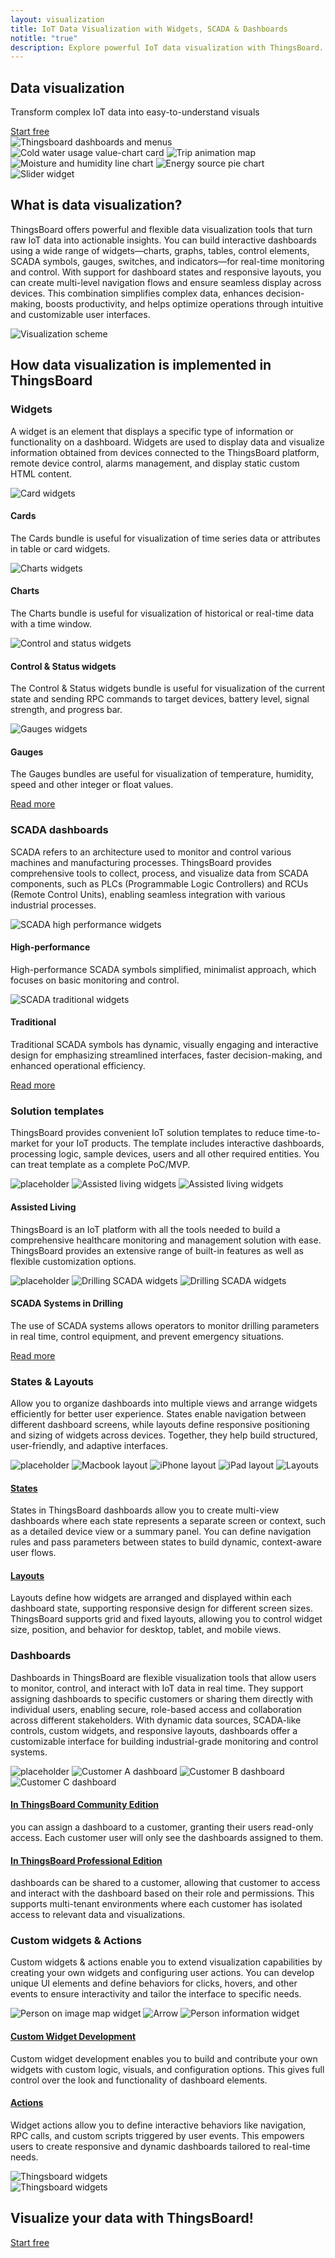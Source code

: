 ```yaml
---
layout: visualization
title: IoT Data Visualization with Widgets, SCADA & Dashboards
notitle: "true"
description: Explore powerful IoT data visualization with ThingsBoard. Build interactive dashboards using charts, graphs, SCADA widgets, and control elements. Leverage states and responsive layouts for real-time monitoring, enhanced UX, decision-making, and industrial process optimization.
---
```


<div class="visualization-wrapper">
    <section class="visualization-hero">
        <div class="title">
            <h1>Data visualization</h1>
            <p>Transform complex IoT data into easy-to-understand visuals</p>
            <a id="visualization_startFree" target="_blank" href="/pricing/" class="button gtm_button">Start free</a>
        </div>
        <div class="images">
            <div class="circle-bg"></div>
            <img src="/images/visualization/bar-chart.svg" class="visualization-hero-image" alt="Thingsboard dashboards and menus">
            <img src="/images/visualization/cold_water_usage.webp" class="visualization-hero-image-2" alt="Cold water usage value-chart card">
            <img src="/images/visualization/route_history.webp" class="visualization-hero-image-3" alt="Trip animation map">
            <img src="/images/visualization/moisture_himidity.webp" class="visualization-hero-image-4" alt="Moisture and humidity line chart">
            <img src="/images/visualization/energy_sources.webp" class="visualization-hero-image-5" alt="Energy source pie chart">
            <img src="/images/visualization/slider.webp" class="visualization-hero-image-6" alt="Slider widget">
        </div>
    </section>
    <section class="visualization-definition">
        <div class="title">
            <h2>What is data visualization?</h2>
            <p>ThingsBoard offers powerful and flexible data visualization tools that turn raw IoT data into actionable insights. You can build interactive dashboards using a wide range of widgets—charts, graphs, tables, control elements, SCADA symbols, gauges, switches, and indicators—for real-time monitoring and control. With support for dashboard states and responsive layouts, you can create multi-level navigation flows and ensure seamless display across devices. This combination simplifies complex data, enhances decision-making, boosts productivity, and helps optimize operations through intuitive and customizable user interfaces.</p>
        </div>
        <img data-src="/images/visualization/visualization-scheme.svg" src="/images/visualization/visualization-scheme.svg" class="svg-animation" alt="Visualization scheme">
    </section>
    <section class="visualization-implementation">
        <h2>How data visualization is implemented in ThingsBoard</h2>
        <div class="block">
            <div class="title">
                <h3>Widgets</h3>
                <p>A widget is an element that displays a specific type of information or functionality on a dashboard. Widgets are used to display data and visualize information obtained from devices connected to the ThingsBoard platform, remote device control, alarms management, and display static custom HTML content.</p>
            </div>
            <div class="row">
                <div class="card">
                    <div class="image-container">
                        <img class="svg-animation" data-src="/images/visualization/cards.svg" src="/images/visualization/cards.svg" alt="Card widgets">
                    </div>
                    <div class="content">
                        <h4>Cards</h4>
                        <p>The Cards bundle is useful for visualization of time series data or attributes in table or card widgets.</p>
                    </div>
                </div>
                <div class="card">
                    <div class="image-container">
                        <img class="svg-animation" data-src="/images/visualization/charts.svg" src="/images/visualization/charts.svg" alt="Charts widgets">
                    </div>
                    <div class="content">
                        <h4>Charts</h4>
                        <p>The Charts bundle is useful for visualization of historical or real-time data with a time window.</p>
                    </div>
                </div>
            </div>
            <div class="row">
                <div class="card">
                    <div class="image-container">
                        <img class="svg-animation" data-src="/images/visualization/control.svg" src="/images/visualization/control.svg" alt="Control and status widgets">
                    </div>
                    <div class="content">
                        <h4>Control & Status widgets</h4>
                        <p>The Control & Status widgets bundle is useful for visualization of the current state and sending RPC commands to target devices, battery level, signal strength, and progress bar.</p>
                    </div>
                </div>
                <div class="card">
                    <div class="image-container">
                        <img class="svg-animation" data-src="/images/visualization/gauges.svg" src="/images/visualization/gauges.svg" alt="Gauges widgets">
                    </div>
                    <div class="content">
                        <h4>Gauges</h4>
                        <p>The Gauges bundles are useful for visualization of temperature, humidity, speed and other integer or float values.</p>
                    </div>
                </div>
            </div>
            <div class="block-link">
                <a href="/docs/user-guide/widgets/">Read more</a><i class="fas fa-chevron-right fa-md"></i>
            </div>
        </div>
        <div class="block">
            <div class="title">
                <h3>SCADA dashboards</h3>
                <p>SCADA refers to an architecture used to monitor and control various machines and manufacturing processes. ThingsBoard provides comprehensive tools to collect, process, and visualize data from SCADA components, such as PLCs (Programmable Logic Controllers) and RCUs (Remote Control Units), enabling seamless integration with various industrial processes.</p>
            </div>
            <div class="row">
                <div class="card">
                    <div class="image-container">
                        <img class="svg-animation" data-src="/images/visualization/SCADA-high-perf-section.svg" src="/images/visualization/SCADA-high-perf-section.svg" alt="SCADA high performance widgets">
                    </div>
                    <div class="content">
                        <h4>High-performance</h4>
                        <p>High-performance SCADA symbols simplified, minimalist approach, which focuses on basic monitoring and control.</p>
                    </div>
                </div>
                <div class="card">
                    <div class="image-container">
                        <img class="svg-animation" data-src="/images/visualization/SCADA-traditional-section.svg" src="/images/visualization/SCADA-traditional-section.svg" alt="SCADA traditional widgets">
                    </div>
                    <div class="content">
                        <h4>Traditional</h4>
                        <p>Traditional SCADA symbols has dynamic, visually engaging and interactive design  for emphasizing streamlined interfaces, faster decision-making, and enhanced operational efficiency.</p>
                    </div>
                </div>
            </div>
            <div class="block-link">
                <a href="/docs/user-guide/scada/">Read more</a><i class="fas fa-chevron-right fa-md"></i>
            </div>
        </div>
        <div class="block">
            <div class="title">
                <h3>Solution templates</h3>
                <p>ThingsBoard provides convenient IoT solution templates to reduce time-to-market for your IoT products. The template includes interactive dashboards, processing logic, sample devices, users and all other required entities. You can treat template as a complete PoC/MVP.</p>
            </div>
            <div class="row">
                <div class="card">
                    <div class="image-container solution-template">
                        <img src="/images/visualization/placeholder.png" alt="placeholder">
                        <img class="al1" src="/images/visualization/assisted-living-1.webp" alt="Assisted living widgets">
                        <img class="al2" src="/images/visualization/assisted-living-2.webp" alt="Assisted living widgets">
                    </div>
                    <div class="content">
                        <h4>Assisted Living</h4>
                        <p>ThingsBoard is an IoT platform with all the tools needed to build a comprehensive healthcare monitoring and management solution with ease. ThingsBoard provides an extensive range of built-in features as well as flexible customization options.</p>
                    </div>
                </div>
                <div class="card">
                    <div class="image-container solution-template">
                        <img src="/images/visualization/placeholder.png" alt="placeholder">
                        <img class="d1" src="/images/visualization/scada-1.webp" alt="Drilling SCADA widgets">
                        <img class="d2" src="/images/visualization/scada-2.webp" alt="Drilling SCADA widgets">
                    </div>
                    <div class="content">
                        <h4>SCADA Systems in Drilling</h4>
                        <p>The use of SCADA systems allows operators to monitor drilling parameters in real time, control equipment, and prevent emergency situations.</p>
                    </div>
                </div>
            </div>
            <div class="block-link">
                <a href="/iot-use-cases/">Read more</a><i class="fas fa-chevron-right fa-md"></i>
            </div>
        </div>
        <div class="block">
            <div class="title">
                <h3>States & Layouts</h3>
                <p>Allow you to organize dashboards into multiple views and arrange widgets efficiently for better user experience. States enable navigation between different dashboard screens, while layouts define responsive positioning and sizing of widgets across devices. Together, they help build structured, user-friendly, and adaptive interfaces.</p>
            </div>
            <div class="row no-margin">
                <div class="card image-only">
                    <div class="image-container layouts no-border">
                        <img src="/images/visualization/placeholder.png" alt="placeholder">
                        <img class="layout1 large" src="/images/visualization/layouts_macbook.webp" alt="Macbook layout">
                        <img class="layout2 large" src="/images/visualization/layouts_iphone.webp" alt="iPhone layout">
                        <img class="layout3 large" src="/images/visualization/layouts_ipad.webp" alt="iPad layout">
                        <img class="layout small" src="/images/visualization/layouts_image.webp" alt="Layouts">
                    </div>
                </div>
            </div>
            <div class="row no-margin">
                <div class="card">
                    <div class="content">
                        <h4><a href="/docs/user-guide/dashboards/#states">States</a></h4>
                        <p>States in ThingsBoard dashboards allow you to create multi-view dashboards where each state represents a separate screen or context, such as a detailed device view or a summary panel. You can define navigation rules and pass parameters between states to build dynamic, context-aware user flows.</p>
                    </div>
                </div>
                <div class="card">
                    <div class="content">
                        <h4><a href="/docs/user-guide/ui/layouts/">Layouts</a></h4>
                        <p>Layouts define how widgets are arranged and displayed within each dashboard state, supporting responsive design for different screen sizes. ThingsBoard supports grid and fixed layouts, allowing you to control widget size, position, and behavior for desktop, tablet, and mobile views.</p>
                    </div>
                </div>
            </div>
        </div>
        <div class="block">
            <div class="title">
                <h3>Dashboards</h3>
                <p>Dashboards in ThingsBoard are flexible visualization tools that allow users to monitor, control, and interact with IoT data in real time. They support assigning dashboards to specific customers or sharing them directly with individual users, enabling secure, role-based access and collaboration across different stakeholders. With dynamic data sources, SCADA-like controls, custom widgets, and responsive layouts, dashboards offer a customizable interface for building industrial-grade monitoring and control systems.</p>
            </div>
            <div class="row no-margin">
                <div class="card image-only">
                    <div class="image-container customers no-border">
                        <img src="/images/visualization/placeholder.png" alt="placeholder">
                        <img class="customerA" src="/images/visualization/customer_a.webp" alt="Customer A dashboard">
                        <img class="customerB" src="/images/visualization/customer_b.webp" alt="Customer B dashboard">
                        <img class="customerC" src="/images/visualization/customer_c.webp" alt="Customer C dashboard">
                    </div>
                </div>
            </div>
            <div class="row no-margin">
                <div class="card">
                    <div class="content">
                        <h4><a href="/docs/getting-started-guides/helloworld/#step-7-assign-device-and-dashboard-to-customer">In ThingsBoard Community Edition</a></h4>
                        <p>you can assign a dashboard to a customer, granting their users read-only access. Each customer user will only see the dashboards assigned to them.</p>
                    </div>
                </div>
                <div class="card">
                    <div class="content">
                        <h4><a href="/docs/getting-started-guides/helloworld-pe/#step-7-share-dashboard-with-customers">In ThingsBoard Professional Edition</a></h4>
                        <p>dashboards can be shared to a customer, allowing that customer to access and interact with the dashboard based on their role and permissions. This supports multi-tenant environments where each customer has isolated access to relevant data and visualizations.</p>
                    </div>
                </div>
            </div>
        </div>
        <div class="block">
            <div class="title">
                <h3>Custom widgets & Actions</h3>
                <p>Custom widgets & actions enable you to extend visualization capabilities by creating your own widgets and configuring user actions. You can develop unique UI elements and define behaviors for clicks, hovers, and other events to ensure interactivity and tailor the interface to specific needs.</p>
            </div>
            <div class="row no-margin">
                <div class="card image-only">
                    <div class="image-container custom no-border">
                        <img class="left" src="/images/visualization/left_img.webp" alt="Person on image map widget">
                        <img class="arrow" src="/images/visualization/arrow.svg" alt="Arrow">
                        <img class="right" src="/images/visualization/guest_info.webp" alt="Person information widget">
                    </div>
                </div>
            </div>
            <div class="row no-margin">
                <div class="card">
                    <div class="content">
                        <h4><a href="/docs/user-guide/contribution/widgets-development/">Custom Widget Development</a></h4>
                        <p>Custom widget development enables you to build and contribute your own widgets with custom logic, visuals, and configuration options. This gives full control over the look and functionality of dashboard elements.</p>
                    </div>
                </div>
                <div class="card">
                    <div class="content">
                        <h4><a href="/docs/user-guide/ui/widget-actions/">Actions</a></h4>
                        <p>Widget actions allow you to define interactive behaviors like navigation, RPC calls, and custom scripts triggered by user events. This empowers users to create responsive and dynamic dashboards tailored to real-time needs.</p>
                    </div>
                </div>
            </div>
        </div>
    </section>
    <section class="widgets">
        <div class="widgets-slide">
            <img src="/images/visualization/widgets_part.webp" alt="Thingsboard widgets">
        </div>
        <div class="widgets-slide">
            <img src="/images/visualization/widgets_part.webp" alt="Thingsboard widgets">
        </div>
    </section>
    <section class="visualize-with-tb">
        <h2>Visualize your data with ThingsBoard!</h2>
        <a id="visualization_startFree" target="_blank" href="/pricing/" class="button gtm_button">Start free</a>
    </section>
</div>